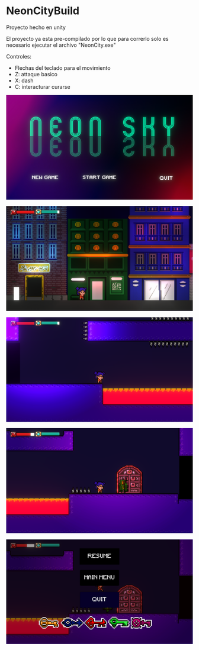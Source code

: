 # NeonCityBuild

Proyecto hecho en unity 

El proyecto ya esta pre-compilado por lo que para correrlo solo es necesario ejecutar el archivo "NeonCity.exe"

Controles:
- Flechas del teclado para el movimiento 
- Z: attaque basico 
- X: dash 
- C: interacturar curarse

![titleScreen](https://github.com/challardo/NeonCityBuild/blob/main/screenshots/Screenshot%20(10).png)

![mainScene](https://github.com/challardo/NeonCityBuild/blob/main/screenshots/Screenshot%20(8).png)

![area1](https://github.com/challardo/NeonCityBuild/blob/main/screenshots/Screenshot%20(7).png)

![area2](https://github.com/challardo/NeonCityBuild/blob/main/screenshots/Screenshot%20(11).png)

![pauseMenu](https://github.com/challardo/NeonCityBuild/blob/main/screenshots/Screenshot%20(12).png)
